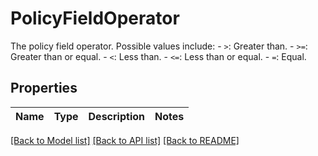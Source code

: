 # PolicyFieldOperator

The policy field operator. Possible values include:    - `>`: Greater than.   - `>=`: Greater than or equal.   - `<`: Less than.   - `<=`: Less than or equal.   - `=`: Equal. 

## Properties

Name | Type | Description | Notes
------------ | ------------- | ------------- | -------------

[[Back to Model list]](../README.md#documentation-for-models) [[Back to API list]](../README.md#documentation-for-api-endpoints) [[Back to README]](../README.md)


